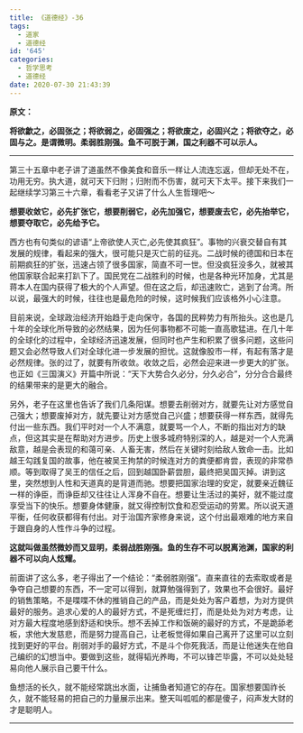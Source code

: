 ```yaml
---
title: 《道德经》-36
tags:
  - 道家
  - 道德经
id: '645'
categories:
  - 哲学思考
  - 道德经
date: 2020-07-30 21:43:39
---
```


**原文：**

**将欲歙之，必固张之；将欲弱之，必固强之；将欲废之，必固兴之；将欲夺之，必固与之。是谓微明。柔弱胜刚强。鱼不可脱于渊，国之利器不可以示人。**
<!-- more -->
* * *

第三十五章中老子讲了道虽然不像美食和音乐一样让人流连忘返，但却无处不在，功用无穷。执大道，就可天下归附；归附而不伤害，就可天下太平。接下来我们一起继续学习第三十六章，看看老子又讲了什么人生哲理吧～

**想要收敛它，必先扩张它，想要削弱它，必先加强它，想要废去它，必先抬举它，想要夺取它，必先给予它。**

西方也有句类似的谚语“上帝欲使人灭亡,必先使其疯狂”。事物的兴衰交替自有其发展的规律，看起来的强大，很可能只是灭亡前的征兆。二战时候的德国和日本在前期疯狂的扩张，迅速占领了很多国家，简直不可一世。但没疯狂没多久，就被其他国家联合起来打趴下了。国民党在二战胜利的时候，也是各种光环加身，尤其是蒋本人在国内获得了极大的个人声望。但在这之后，却迅速败亡，逃到了台湾。所以说，最强大的时候，往往也是最危险的时候，这时候我们应该格外小心注意。

目前来说，全球政治经济开始趋于走向保守，各国的民粹势力有所抬头。这也是几十年的全球化所导致的必然结果，因为任何事物都不可能一直高歌猛进。在几十年的全球化的过程中，全球经济迅速发展，但同时也产生和积累了很多问题，这些问题又会必然导致人们对全球化进一步发展的担忧。这就像股市一样，有起有落才是必然规律。张的过了，就要有所收敛。收敛之后，必然会迎来进一步更大的扩张。也正如《三国演义》开篇中所说：“天下大势合久必分，分久必合”，分分合合最终的结果带来的是更大的融合。

另外，老子在这里也告诉了我们几条阳谋。想要去削弱对方，就要先让对方感觉自己强大；想要废掉对方，就先要让对方感觉自己兴盛；想要获得一样东西，就得先付出一些东西。我们平时对一个人不满意，就要骂一个人，不断的指出对方的缺点，但这其实是在帮助对方进步。历史上很多城府特别深的人，越是对一个人充满敌意，越是会表现的和蔼可亲、人畜无害，然后在关键时刻给敌人致命一击。比如越王勾践复国的故事，他在被吴王拘禁的时候连对方的粪便都肯尝，表现的非常恭顺。等到取得了吴王的信任之后，回到越国卧薪尝胆，最终把吴国灭掉。讲到这里，突然想到人性和天道真的是背道而驰。想要把国家治理的安定，就要亲近魏征一样的诤臣，而诤臣却又往往让人浑身不自在。想要让生活过的美好，就不能过度享受当下的快乐。想要身体健康，就又得控制饮食和忍受运动的劳累。所以说天道平衡，任何收获都得有付出。对于治国齐家修身来说，这个付出最艰难的地方来自于跟自身的人性作斗争的过程。

**这就叫做虽然微妙而又显明，柔弱战胜刚强。鱼的生存不可以脱离池渊，国家的利器不可以向人炫耀。**

前面讲了这么多，老子得出了一个结论：“柔弱胜刚强”。直来直往的去索取或者是争夺自己想要的东西，不一定可以得到，就算勉强得到了，效果也不会很好。最好的销售策略，不是喋喋不休的推销自己的产品，而是处处为客户着想，为对方提供最好的服务。追求心爱的人的最好方式，不是死缠烂打，而是处处为对方考虑，让对方最大程度地感到舒适和快乐。想不丢掉工作和饭碗的最好的方式，不是跪舔老板，求他大发慈悲，而是努力提高自己，让老板觉得如果自己离开了这里可以立刻找到更好的平台。削弱对手的最好方式，不是斗个你死我活，而是让他迷失在他自己编织的幻想当中。要做到这些，就得韬光养晦，不可以锋芒毕露，不可以处处轻易向他人展示自己要干什么。

鱼想活的长久，就不能经常跳出水面，让捕鱼者知道它的存在。国家想要国祚长久，就不能轻易的把自己的力量展示出来。整天叫呱呱的都是傻子，闷声发大财的才是聪明人。

* * *

